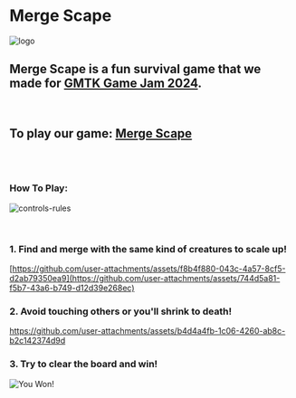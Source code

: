 # Merge Scape
![logo](https://github.com/user-attachments/assets/c108d3c2-e756-47ae-92bd-725fc7fc83dc)

## Merge Scape is a fun survival game that we made for [GMTK Game Jam 2024](https://itch.io/jam/gmtk-2024/entries).

</br>

## To play our game: [Merge Scape](https://ozelbros.itch.io/mergescape)

</br></br>

### How To Play:

![controls-rules](https://github.com/user-attachments/assets/5843427f-1c6b-47b3-b79f-07c763d98a5a)

</br>

### 1. Find and merge with the same kind of creatures to scale up!

[https://github.com/user-attachments/assets/f8b4f880-043c-4a57-8cf5-d2ab79350ea9](https://github.com/user-attachments/assets/744d5a81-f5b7-43a6-b749-d12d39e268ec)

### 2. Avoid touching others or you'll shrink to death!

https://github.com/user-attachments/assets/b4d4a4fb-1c06-4260-ab8c-b2c142374d9d

### 3. Try to clear the board and win!

![You Won!](https://github.com/user-attachments/assets/8df1d722-72e7-4413-8a0b-b7cde8076d0e)

